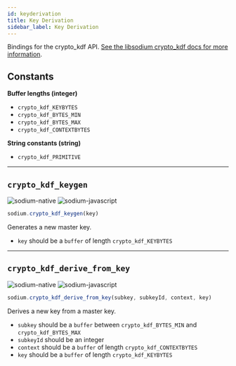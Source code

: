 ```yaml
---
id: keyderivation
title: Key Derivation
sidebar_label: Key Derivation
---
```


Bindings for the crypto_kdf API. [See the libsodium crypto_kdf docs for more information](https://download.libsodium.org/doc/key_derivation/).

## Constants
**Buffer lengths (integer)**
* `crypto_kdf_KEYBYTES`
* `crypto_kdf_BYTES_MIN`
* `crypto_kdf_BYTES_MAX`
* `crypto_kdf_CONTEXTBYTES`

**String constants (string)**
* `crypto_kdf_PRIMITIVE`

***
## `crypto_kdf_keygen`
![sodium-native][node] ![sodium-javascript][js]
``` js
sodium.crypto_kdf_keygen(key)
```
Generates a new master key.
* `key` should be a `buffer` of length `crypto_kdf_KEYBYTES`

***
## `crypto_kdf_derive_from_key`
![sodium-native][node] ![sodium-javascript][js]
``` js
sodium.crypto_kdf_derive_from_key(subkey, subkeyId, context, key)
```
Derives a new key from a master key.
* `subkey` should be a `buffer` between `crypto_kdf_BYTES_MIN` and `crypto_kdf_BYTES_MAX`
* `subkeyId` should be an integer
* `context` should be a `buffer` of length `crypto_kdf_CONTEXTBYTES`
* `key` should be a `buffer` of length `crypto_kdf_KEYBYTES`


[js]: /docusaurus/img/icon_js.svg
[node]: /docusaurus/img/nodejs-icon.svg